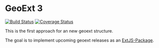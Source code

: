 # GeoExt 3

[![Build Status](https://travis-ci.org/KaiVolland/geoext3.svg?branch=master)](https://travis-ci.org/KaiVolland/geoext3) [![Coverage Status](https://coveralls.io/repos/KaiVolland/geoext3/badge.svg)](https://coveralls.io/r/KaiVolland/geoext3)

This is the first approach for an new geoext structure.

The goal is to implement upcoming geoext releases as an 
[ExtJS-Package](http://docs.sencha.com/cmd/5.x/cmd_packages/cmd_packages.html).
